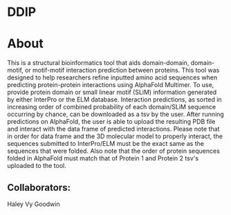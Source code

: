 # DDIP
# About
This is a structural bioinformatics tool that aids domain-domain, domain-motif, or motif-motif interaction prediction between proteins. This tool was designed to help researchers refine inputted amino acid sequences when predicting protein-protein interactions using AlphaFold Multimer. To use, provide protein domain or small linear motif (SLiM) information generated by either InterPro or the ELM database. Interaction predictions, as sorted in increasing order of combined probability of each domain/SLiM sequence occurring by chance, can be downloaded as a tsv by the user. After running predictions on AlphaFold, the user is able to upload the resulting PDB file and interact with the data frame of predicted interactions. Please note that in order for data frame and the 3D molecular model to properly interact, the sequences submitted to InterPro/ELM must be the exact same as the sequences that were folded. Also note that the order of protein sequences folded in AlphaFold must match that of Protein 1 and Protein 2 tsv's uploaded to the tool. 



## Collaborators:
Haley Vy Goodwin

